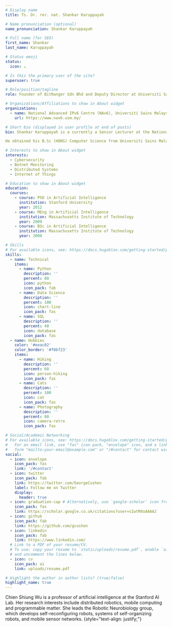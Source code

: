 ```yaml
---
# Display name
title: Ts. Dr. rer. nat. Shankar Karuppayah

# Name pronunciation (optional)
name_pronunciation: Shankar Karuppayah

# Full name (for SEO)
first_name: Shankar
last_name: Karuppayah

# Status emoji
status:
  icon: ☕️

# Is this the primary user of the site?
superuser: true

# Role/position/tagline
role: Founder of BitRanger Sdn Bhd and Deputy Director at Universiti Sains Malaysia

# Organizations/Affiliations to show in About widget
organizations:
  - name: National Advanced IPv6 Centre (NAv6), Universiti Sains Malaysia (USM)
    url: https://www.nav6.usm.my/

# Short bio (displayed in user profile at end of posts)
bio: Shankar Karuppayah is a currently a Senior Lecturer at the National Advanced IPv6 Centre (NAv6), Universiti Sains Malaysia since 2016.

He obtained his B.Sc (HONS) Computer Science from Universiti Sains Malaysia in 2009 and his M.Sc. Software Systems Engineering from King Mongkut’s University of Technology North Bangkok (KMUTNB) in 2011. In 2016, Shankar Karuppayah obtained his PhD (Dr. rer. nat.) from TU Darmstadt with his dissertation titled “Advanced Monitoring in P2P Botnets”.

# Interests to show in About widget
interests:
  - Cybersecurity
  - Botnet Monitoring
  - Distributed Systems
  - Internet of Things

# Education to show in About widget
education:
  courses:
    - course: PhD in Artificial Intelligence
      institution: Stanford University
      year: 2012
    - course: MEng in Artificial Intelligence
      institution: Massachusetts Institute of Technology
      year: 2009
    - course: BSc in Artificial Intelligence
      institution: Massachusetts Institute of Technology
      year: 2008

# Skills
# For available icons, see: https://docs.hugoblox.com/getting-started/page-builder/#icons
skills:
  - name: Technical
    items:
      - name: Python
        description: ''
        percent: 80
        icon: python
        icon_pack: fab
      - name: Data Science
        description: ''
        percent: 100
        icon: chart-line
        icon_pack: fas
      - name: SQL
        description: ''
        percent: 40
        icon: database
        icon_pack: fas
  - name: Hobbies
    color: '#eeac02'
    color_border: '#f0bf23'
    items:
      - name: Hiking
        description: ''
        percent: 60
        icon: person-hiking
        icon_pack: fas
      - name: Cats
        description: ''
        percent: 100
        icon: cat
        icon_pack: fas
      - name: Photography
        description: ''
        percent: 80
        icon: camera-retro
        icon_pack: fas

# Social/Academic Networking
# For available icons, see: https://docs.hugoblox.com/getting-started/page-builder/#icons
#   For an email link, use "fas" icon pack, "envelope" icon, and a link in the
#   form "mailto:your-email@example.com" or "/#contact" for contact widget.
social:
  - icon: envelope
    icon_pack: fas
    link: '/#contact'
  - icon: twitter
    icon_pack: fab
    link: https://twitter.com/GeorgeCushen
    label: Follow me on Twitter
    display:
      header: true
  - icon: graduation-cap # Alternatively, use `google-scholar` icon from `ai` icon pack
    icon_pack: fas
    link: https://scholar.google.co.uk/citations?user=sIwtMXoAAAAJ
  - icon: github
    icon_pack: fab
    link: https://github.com/gcushen
  - icon: linkedin
    icon_pack: fab
    link: https://www.linkedin.com/
  # Link to a PDF of your resume/CV.
  # To use: copy your resume to `static/uploads/resume.pdf`, enable `ai` icons in `params.yaml`,
  # and uncomment the lines below.
  - icon: cv
    icon_pack: ai
    link: uploads/resume.pdf

# Highlight the author in author lists? (true/false)
highlight_name: true
---
```


Chien Shiung Wu is a professor of artificial intelligence at the Stanford AI Lab. Her research interests include distributed robotics, mobile computing and programmable matter. She leads the Robotic Neurobiology group, which develops self-reconfiguring robots, systems of self-organizing robots, and mobile sensor networks.
{style="text-align: justify;"}
